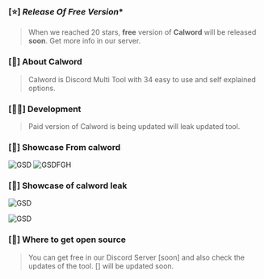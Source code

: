 

### [⭐️] *Release Of Free Version**
> When we reached 20 stars, **free** version of **Calword** will be released **soon**. Get more info in our server.

### [📜] **About Calword**
> Calword is Discord Multi Tool with 34 easy to use and self explained options. 

### [👨‍💻] **Development** 
> Paid version of Calword is being updated will leak updated tool.

### [👾] **Showcase From calword**
![GSD](https://github.com/lostroes/calword-multitool/assets/80589822/ac81e0f5-3582-43bc-b85c-9197d01db3fa)
![GSDFGH](https://github.com/lostroes/calword-multitool/assets/80589822/c23f0fbf-ecf5-4c2c-a2e5-f2c40bca2fea)


### [👾] **Showcase of calword leak**
![GSD](https://media.discordapp.net/attachments/1124576052971319296/1131502159700164709/Capture.PNG?width=475&height=427)

![GSD](https://media.discordapp.net/attachments/1124576052971319296/1131502159385595904/leaked.PNG?width=417&height=427)




### [💸] **Where to get open source**
> You can get free in our Discord Server [soon] and also check the updates of the tool.  [] will be updated soon.
